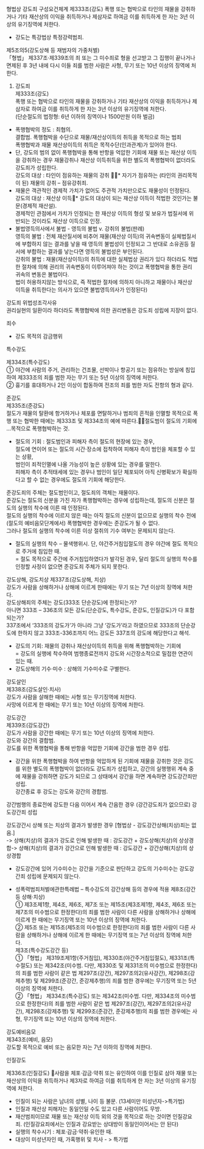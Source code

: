형법상 강도죄 구성요건체계
제333조(강도) 폭행 또는 협박으로 타인의 재물을 강취하거나 기타 재산상의 이익을 취득하거나 제삼자로 하여금 이를 취득하게 한 자는 3년 이상의 유기징역에 처한다.      	
* 강도는 특강법상 특정강력범죄.  

제5조의5(강도상해 등 재범자의 가중처벌)  
「형법」 제337조·제339조의 죄 또는 그 미수죄로 형을 선고받고 그 집행이 끝나거나 면제된 후 3년 내에 다시 이들 죄를 범한 사람은 사형, 무기 또는 10년 이상의 징역에 처한다.  
 
1. 강도죄  
제333조(강도)   
폭행 또는 협박으로 타인의 재물을 강취하거나 기타 재산상의 이익을 취득하거나 제삼자로 하여금 이를 취득하게 한 자는 3년 이상의 유기징역에 처한다.  
(단순절도의 법정형: 6년 이하의 징역이나 1500만원 이하 벌금)  
* 폭행협박의 정도 : 최협의.  
결합범. 폭행협박을 수단으로 재물/재산상이득의 취득을 목적으로 하는 범죄  
폭행협박과 재물 재산상이득의 취득은 목적수단(인과관계)가 있어야 한다.  
* 단, 강도의 범의 없이 폭행협박을 통해 반항을 억압한 기회에 재물 또는 재산상 이득을 강취하는 경우 재물강취나 재산상 이득취득을 위한 별도의 폭행협박이 없더라도 강도죄가 성립한다.  
강도의 대상 : 타인이 점유하는 재물의 강취 * 자기가 점유하는 (타인의 권리목적이 된) 재물의 강취 – 점유강취죄.  
* 재물은 객관적인 경제적 가치가 없어도 주관적 가치만으로도 재물성이 인정된다.  
강도의 대상 : 재산상 이득* 강도의 대상이 되는 재산상 이득이 적법한 것인가는 불문(경제적 재산설).  
경제적인 관점에서 가치가 인정되는 한 재산상 이득의 형성 및 보유가 법질서에 위반되는 것이라도 재산상 이득으로 인정.   
* 불법영득의사에서 불법 - 영득의 불법 v. 강취의 불법(판례)  
영득의 불법 : 전체 재산질서에 비추어 재물(재산상 이득)의 귀속변동이 실체법질서에 부합하지 않는 결과를 낳을 때 영득의 불법성이 인정되고 그 반대로 소유권등 질서에 부합하는 결과를 낳는다면 영득의 불법성은 부인된다.   
강취의 불법 : 재물(재산상이득)의 취득에 대한 실체법상 권리가 있다 하더라도 적법한 절차에 의해 권리의 귀속변동이 이루어져야 하는 것이고 폭행협박을 통한 권리 귀속의 변동은 불법이다.  
법이 허용하지않는 방식으로, 즉 적법한 절차에 의하지 아니하고 재물이나 재산상 이득을 취득한다는 의사가 있으면 불법영득의사가 인정된다)  

강도죄 위법성조각사유  
권리실현의 일환이라 하더라도 폭행협박에 의한 권리변동은 강도죄 성립에 지장이 없다.  

죄수
* 강도 목적의 감금행위  

특수강도  

제334조(특수강도)  
① 야간에 사람의 주거, 관리하는 건조물, 선박이나 항공기 또는 점유하는 방실에 침입하여 제333조의 죄를 범한 자는 무기 또는 5년 이상의 징역에 처한다.   
② 흉기를 휴대하거나 2인 이상이 합동하여 전조의 죄를 범한 자도 전항의 형과 같다.  

준강도  
제335조(준강도)  
절도가 재물의 탈환에 항거하거나 체포를 면탈하거나 범죄의 흔적을 인멸할 목적으로 폭행 또는 협박한 때에는 제333조 및 제334조의 예에 따른다.절도범이 절도의 기회에 …목적으로 폭행협박하는 것.  
* 절도의 기회 : 
절도범인과 피해자 측이 절도의 현장에 있는 경우,  
절도에 연이어 또는 절도의 시간·장소에 접착하여 피해자 측이 범인을 체포할 수 있는 상황,  
범인이 죄적인멸에 나올 가능성이 높은 상황에 있는 경우를 말한다.  
피해자 측이 추적태세에 있는 경우나 범인이 일단 체포되어 아직 신병확보가 확실하다고 할 수 없는 경우에도 절도의 기회에 해당한다.   

준강도죄의 주체는 절도범인이고, 절도죄의 객체는 재물이다.  
준강도는 절도의 신분을 가진 자가 폭행협박하는 경우에 성립하는데, 절도의 신분은 절도의 실행의 착수에 이른 때 인정된다.  
절도의 실행의 착수에 이르지 않은 때는 아직 절도의 신분이 없으므로 실행의 착수 전에 (절도의 예비음모단계에서) 폭행협박한 경우에는 준강도가 될 수 없다.  
그러나 절도의 실행의 착수에 이른 이상 절취의 기수 여부는 문제되지 않는다.   
* 절도의 실행의 착수 – 물색행위시. 단, 야간주거침입절도의 경우 야간에 절도 목적으로 주거에 침입한 때.    
= 절도 목적으로 주간에 주거침입하였다가 발각된 경우, 달리 절도의 실행의 착수를 인정할 사정이 없으면 준강도죄 주체가 되지 못한다.   

강도상해, 강도치상 제337조(강도상해, 치상)  
강도가 사람을 상해하거나 상해에 이르게 한때에는 무기 또는 7년 이상의 징역에 처한다.  
강도상해죄의 주체는 강도(333조 단순강도)에 한정되는가?  
아니면 333조 – 336조의 모든 강도(단순강도, 특수강도, 준강도, 인질강도)가 다 포함되는가?  
337조에서 ‘333조의 강도가’가 아니라 그냥  ‘강도가’라고 하였으므로 333조의 단순강도에 한하지 않고 333조-336조까지 어느 강도든 337조의 강도에 해당한다고 해석.  

* 강도의 기회: 재물의 강취나 재산상이득의 취득을 위해 폭행협박하는 기회에  
= 강도의 실행에 착수하여 범행종료전까지 강도와 시간장소적으로 밀접한 연관이 있는 때.  
* 강도상해의 기수·미수 : 상해의 기수미수로 구별한다.  

강도살인  
제338조(강도살인·치사)  
강도가 사람을 살해한 때에는 사형 또는 무기징역에 처한다.  
사망에 이르게 한 때에는 무기 또는 10년 이상의 징역에 처한다.  

강도강간  
제339조(강도강간)   
강도가 사람을 강간한 때에는 무기 또는 10년 이상의 징역에 처한다.  
강도와 강간의 결합범.  
강도를 위한 폭행협박을 통해 반항을 억압한 기회에 강간을 범한 경우 성립.  
* 강간을 위한 폭행협박을 하여 반항을 억압하게 된 기회에 재물을 강취한 것은 강도를 위한 별도의 폭행협박이 없더라도 강도죄가 성립하고, 강간의 실행행위 계속 중에 재물을 강취하면 강도가 되므로 그 상태에서 강간을 하면 계속하면 강도강간죄만 성립.  
강간종료 후 강도는 강도와 강간의 경합범.  

강간범행의 종료전에 강도한 다음 이어서 계속 간음한 경우 (강간강도죄가 없으므로) 강도강간죄 성립  

강도강간시 상해 또는 치상의 결과가 발생한 경우 [형법상 - 강도강간상해(치상)죄는 없음.]  
->  상해(치상)의 결과가 강도로 인해 발생한 때 : 강도강간 + 강도상해(치상)의 상상경합-> 상해(치상)의 결과가 강간으로 인해 발생한 때 : 강도강간 + 강간상해(치상)의 상상경합  
* 강도강간에 있어 기수미수는 강간을 기준으로 판단하고 강도의 기수미수는 강도강간죄 성립에 문제되지 않는다.  

* 성폭력범죄처벌에관한특례법 – 특수강도의 강간상해 등의 경우에 적용 제8조(강간 등 상해·치상)  
① 제3조제1항, 제4조, 제6조, 제7조 또는 제15조(제3조제1항, 제4조, 제6조 또는 제7조의 미수범으로 한정한다)의 죄를 범한 사람이 다른 사람을 상해하거나 상해에 이르게 한 때에는 무기징역 또는 10년 이상의 징역에 처한다.  
② 제5조 또는 제15조(제5조의 미수범으로 한정한다)의 죄를 범한 사람이 다른 사람을 상해하거나 상해에 이르게 한 때에는 무기징역 또는 7년 이상의 징역에 처한다.  
제3조(특수강도강간 등)   
① 「형법」 제319조제1항(주거침입), 제330조(야간주거침입절도), 제331조(특수절도) 또는 제342조(미수범. 다만, 제330조 및 제331조의 미수범으로 한정한다)의 죄를 범한 사람이 같은 법 제297조(강간), 제297조의2(유사강간), 제298조(강제추행) 및 제299조(준강간, 준강제추행)의 죄를 범한 경우에는 무기징역 또는 5년 이상의 징역에 처한다.  
② 「형법」 제334조(특수강도)  또는 제342조(미수범. 다만, 제334조의 미수범으로 한정한다)의 죄를 범한 사람이 같은 법 제297조(강간), 제297조의2(유사강간), 제298조(강제추행) 및 제299조(준강간, 준강제추행)의 죄를 범한 경우에는 사형, 무기징역 또는 10년 이상의 징역에 처한다.  

강도예비음모  
제343조(예비, 음모)   
강도할 목적으로 예비 또는 음모한 자는 7년 이하의 징역에 처한다.  

인질강도  

제336조(인질강도) 사람을 체포·감금·약취 또는 유인하여 이를 인질로 삼아 재물 또는 재산상의 이익을 취득하거나 제3자로 하여금 이를 취득하게 한 자는 3년 이상의 유기징역에 처한다.  
* 인질이 되는 사람은 남녀의 성별, 나이 등 불문. (13세미만 미성년자->특가법)  
* 인질과 재산상 피해자는 동일인일 수도 있고 다른 사람이어도 무방.  
* 재산범죄이므로 재물 또는 재산상 이득 외의 것을 목적으로 하는 것이면 인질강요죄. (인질강요죄에서는 인질과 강요받는 상대방이 동일인이어서는 안 된다)  
* 실행의 착수시기 : 체포·감금·약취·유인한 때.  
* 대상이 미성년자인 때, 가혹행위 및 치사 - > 특가법
